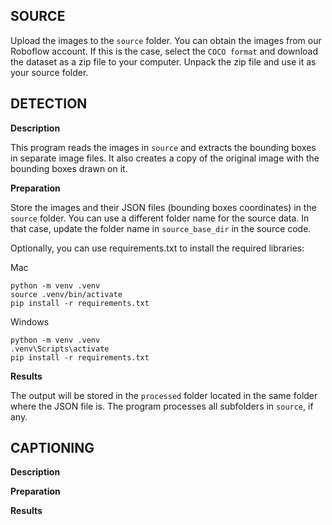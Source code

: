 **SOURCE**
------

Upload the images to the `source` folder. You can obtain the images from our Roboflow account. If this is the case, select the `COCO format` and download the dataset as a zip file to your computer. Unpack the zip file and use it as your source folder.



**DETECTION**
---------

**Description**

This program reads the images in `source` and extracts the bounding boxes in separate image files. It also creates a copy of the original image with the bounding boxes drawn on it.


**Preparation**

Store the images and their JSON files (bounding boxes coordinates) in the `source` folder. You can use a different folder name for the source data. In that case, update the folder name in `source_base_dir` in the source code.

Optionally, you can use requirements.txt to install the required libraries:

Mac
```
python -m venv .venv
source .venv/bin/activate
pip install -r requirements.txt
```

Windows
```
python -m venv .venv
.venv\Scripts\activate
pip install -r requirements.txt
```



**Results**

The output will be stored in the `processed` folder located in the same folder where the JSON file is. The program processes all subfolders in `source`, if any.



**CAPTIONING**
----------

**Description**



**Preparation**



**Results**